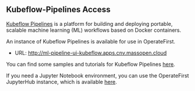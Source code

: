 ## Kubeflow-Pipelines Access
[Kubeflow Pipelines](https://www.kubeflow.org/docs/pipelines/overview/pipelines-overview/#what-is-kubeflow-pipelines) is a platform for building and deploying portable, scalable machine learning (ML) workflows based on Docker containers.

An instance of Kubeflow Pipelines is available for use in OperateFirst.

* URL: http://ml-pipeline-ui-kubeflow.apps.cnv.massopen.cloud

You can find some samples and tutorials for Kubeflow Pipelines [here](https://www.kubeflow.org/docs/pipelines/tutorials/build-pipeline/).

If you need a Jupyter Notebook environment, you can use the OperateFirst JupyterHub instance, which is available [here](https://jupyterhub-opf-jupyterhub.apps.cnv.massopen.cloud/).
